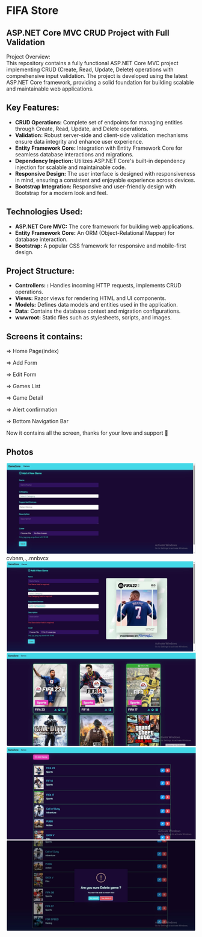 # FIFA Store  

<h2>
ASP.NET Core MVC CRUD Project with Full Validation
</h2>
<p>
Project Overview:<br>
This repository contains a fully functional ASP.NET Core MVC project implementing CRUD (Create, Read, Update, Delete) operations with comprehensive input validation. The project is developed using the latest ASP.NET Core framework, providing a solid foundation for building scalable and maintainable web applications.
</p>

## Key Features:
<ul>
 <li> <strong> CRUD Operations:</strong> Complete set of endpoints for managing entities through Create, Read, Update, and Delete operations.</li>
<li><strong>Validation:</strong> Robust server-side and client-side validation mechanisms ensure data integrity and enhance user experience.</li>
<li><strong>Entity Framework Core:</strong> Integration with Entity Framework Core for seamless database interactions and migrations.</li>
 <li><strong>Dependency Injection:</strong> Utilizes ASP.NET Core's built-in dependency injection for scalable and maintainable code.</li>
<li><strong>Responsive Design:</strong> The user interface is designed with responsiveness in mind, ensuring a consistent and enjoyable experience across devices.</li>
 <li><strong>Bootstrap Integration:</strong> Responsive and user-friendly design with Bootstrap for a modern look and feel.</li>
</ul>


## Technologies Used:
<ul>
 <li><strong>ASP.NET Core MVC:</strong> The core framework for building web applications.</li>
 <li><strong>Entity Framework Core:</strong> An ORM (Object-Relational Mapper) for database interaction.</li>
 <li><strong>Bootstrap:</strong> A popular CSS framework for responsive and mobile-first design.</li>
</ul>


## Project Structure:
<ul>
 <li><strong>Controllers: :</strong> Handles incoming HTTP requests, implements CRUD operations.</li>
 <li><strong>Views:</strong> Razor views for rendering HTML and UI components.</li>
 <li><strong>Models:</strong> Defines data models and entities used in the application.</li>
  <li><strong>Data:</strong> Contains the database context and migration configurations.</li>
  <li><strong>wwwroot:</strong> Static files such as stylesheets, scripts, and images.</li>
</ul>

## Screens it contains:

=> Home Page(index)

=> Add Form

=> Edit Form

=> Games List

=> Game Detail

=> Alert confirmation

=> Bottom Navigation Bar 

Now it contains all the screen, thanks for your love and support 🙏 

## Photos
![Preview](screens/SharedScrefenshot.jpg)
cvbnm,.,.mnbvcx
![Preview](screens/SharedScrejnshot.jpg)
![Preview](screens/SharedScreenshot.jpg)
![Preview](screens/SharedScreensho2t.jpg)
![Preview](screens/SharedScrelenshot.jpg)
